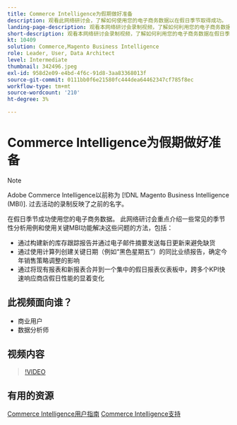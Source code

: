 ```yaml
---
title: Commerce Intelligence为假期做好准备
description: 观看此网络研讨会，了解如何使用您的电子商务数据以在假日季节取得成功。
landing-page-description: 观看本网络研讨会录制视频，了解如何利用您的电子商务数据在假日季节取得成功。
short-description: 观看本网络研讨会录制视频，了解如何利用您的电子商务数据在假日季节取得成功。
kt: 10409
solution: Commerce,Magento Business Intelligence
role: Leader, User, Data Architect
level: Intermediate
thumbnail: 342496.jpeg
exl-id: 958d2e09-e4bd-4f6c-91d8-3aa83368013f
source-git-commit: 0111bb0f6e21580fc444dea64462347cf785f8ec
workflow-type: tm+mt
source-wordcount: '210'
ht-degree: 3%

---
```


# Commerce Intelligence为假期做好准备

>[!NOTE]
>
>Adobe Commerce Intelligence以前称为 [!DNL Magento Business Intelligence (MBI)]. 过去活动的录制反映了之前的名字。

在假日季节成功使用您的电子商务数据。 此网络研讨会重点介绍一些常见的季节性分析用例和使用关键MBI功能解决这些问题的方法，包括：

- 通过构建新的库存跟踪报告并通过电子邮件摘要发送每日更新来避免缺货
- 通过使用计算列创建关键日期（例如“黑色星期五”）的同比业绩报告，确定今年销售策略调整的影响
- 通过将现有报表和新报表合并到一个集中的假日报表仪表板中，跨多个KPI快速响应商店假日性能的显着变化

## 此视频面向谁？

- 商业用户
- 数据分析师

## 视频内容

>[!VIDEO](https://video.tv.adobe.com/v/342496?quality=12&learn=on)

## 有用的资源

[Commerce Intelligence用户指南](https://experienceleague.adobe.com/docs/commerce-business-intelligence/mbi/guide-overview.html)
[Commerce Intelligence支持](https://experienceleague.adobe.com/docs/commerce-knowledge-base/kb/troubleshooting/miscellaneous/mbi-service-policies.html)
